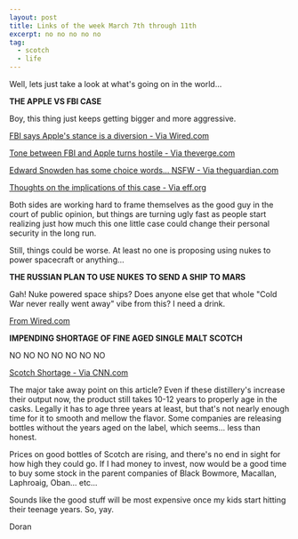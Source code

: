 ```yaml
---
layout: post
title: Links of the week March 7th through 11th
excerpt: no no no no no
tag:
  - scotch
  - life
---
```


Well, lets just take a look at what's going on in the world...

**THE APPLE VS FBI CASE**

Boy, this thing just keeps getting bigger and more aggressive.

[FBI says Apple's stance is a diversion - Via Wired.com](http://www.wired.com/2016/03/government-calls-apples-iphone-arguments-san-bernardino-case-diversion/)

[Tone between FBI and Apple turns hostile - Via theverge.com](http://www.theverge.com/2016/3/10/11196548/apple-accuses-department-of-justice-fbi-smearing-desperation)

[Edward Snowden has some choice words... NSFW - Via theguardian.com](http://www.theguardian.com/technology/2016/mar/09/edward-snowden-fbi-san-bernardino-iphone-bullshit-nsa-apple)

[Thoughts on the implications of this case - Via eff.org](https://www.eff.org/deeplinks/2016/03/apple-all-writs-act-and-limitless-surveillance)

Both sides are working hard to frame themselves as the good guy in the court of public opinion, but things are turning ugly fast as people start realizing just how much this one little case could change their personal security in the long run.

Still, things could be worse. At least no one is proposing using nukes to power spacecraft or anything...

**THE RUSSIAN PLAN TO USE NUKES TO SEND A SHIP TO MARS**

Gah! Nuke powered space ships? Does anyone else get that whole "Cold War never really went away" vibe from this? I need a drink.

[From Wired.com](http://www.wired.com/2016/03/russia-thinks-can-use-nukes-fly-mars-90-days-can-find-rubles/)

**IMPENDING SHORTAGE OF FINE AGED SINGLE MALT SCOTCH**

NO NO NO NO NO NO NO

[Scotch Shortage - Via CNN.com](http://money.cnn.com/2016/03/04/luxury/global-single-malt-scotch-whisky-drought/index.html)

The major take away point on this article? Even if these distillery's increase their output now, the product still takes 10-12 years to properly age in the casks. Legally it has to age three years at least, but that's not nearly enough time for it to smooth and mellow the flavor. Some companies are releasing bottles without the years aged on the label, which seems... less than honest.

Prices on good bottles of Scotch are rising, and there's no end in sight for how high they could go. If I had money to invest, now would be a good time to buy some stock in the parent companies of Black Bowmore, Macallan, Laphroaig, Oban... etc...

Sounds like the good stuff will be most expensive once my kids start hitting their teenage years. So, yay.

Doran
